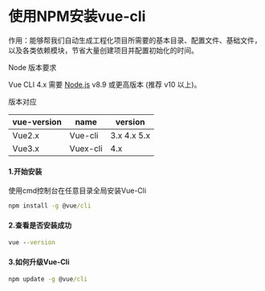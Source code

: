 # 使用NPM安装vue-cli

作用：能够帮我们自动生成工程化项目所需要的基本目录、配置文件、基础文件，以及各类依赖模块，节省大量创建项目并配置初始化的时间。

Node 版本要求

Vue CLI 4.x 需要 [Node.js](https://nodejs.org/) v8.9 或更高版本 (推荐 v10 以上)。

版本对应

| vue-version | name     | version     |
| ----------- | -------- | ----------- |
| Vue2.x      | Vue-cli  | 3.x 4.x 5.x |
| Vue3.x      | Vuex-cli | 4.x         |

#### 1.开始安装

使用cmd控制台在任意目录全局安装Vue-Cli

```cmd
npm install -g @vue/cli
```



#### 2.查看是否安装成功

```cmd
vue --version
```



#### 3.如何升级Vue-Cli

```cmd
npm update -g @vue/cli
```

